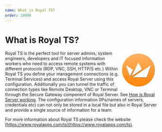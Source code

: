 ```yaml
---
name: What is Royal TS?
order: 10098
---
```


# What is Royal TS?

<img src="/r2021/images/RoyalServer/RoyalTS_ApplicationIcon_256x256.png" style="float: right;width: 50%;height: 50%;max-width:128px">

Royal TS is the perfect tool for server admins, system engineers, developers and IT focused information workers who need to access remote systems with different protocols (RDP, VNC, SSH, HTTP/S etc.) Within Royal TS you define your management connections (e.g. Terminal Services) and access Royal Server using this configuration. Additionally you can tunnel the traffic of connection types like Remote Desktop, VNC or Terminal through the Secure Gateway component of Royal Server. See [How is Royal Server working](./how-is-royal-server-working.md). The configuration information (IPs/names of servers, credentials etc) can not only be stored in a local file but also in Royal Server and provide a single source of information for a team.

For more information about Royal TS please check the website [https://www.royalapps.com/ts](https://www.royalapps.com/ts).
